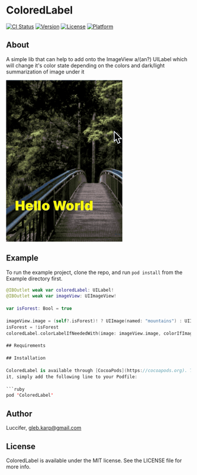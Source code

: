 # ColoredLabel

[![CI Status](https://img.shields.io/travis/Luccifer/ColoredLabel.svg?style=flat)](https://travis-ci.org/Luccifer/ColoredLabel)
[![Version](https://img.shields.io/cocoapods/v/ColoredLabel.svg?style=flat)](https://cocoapods.org/pods/ColoredLabel)
[![License](https://img.shields.io/cocoapods/l/ColoredLabel.svg?style=flat)](https://cocoapods.org/pods/ColoredLabel)
[![Platform](https://img.shields.io/cocoapods/p/ColoredLabel.svg?style=flat)](https://cocoapods.org/pods/ColoredLabel)

## About
A simple lib that can help to add onto the ImageView a/(an?) UILabel which will change it's color state depending on the colors and dark/light summarization of image under it

![GIF](https://github.com/Luccifer/ColoredLabel/blob/master/example2.gif)


## Example

To run the example project, clone the repo, and run `pod install` from the Example directory first.

```swift
@IBOutlet weak var coloredLabel: UILabel!
@IBOutlet weak var imageView: UIImageView!

var isForest: Bool = true

imageView.image = (self?.isForest)! ? UIImage(named: "mountains") : UIImage(named: "forest")
isForest = !isForest
coloredLabel.colorLabelIfNeededWith(image: imageView.image, colorIfImageIsLight: .black, colorIfImageIsDark: .yellow, lightThreshhold: 0.5)

## Requirements

## Installation

ColoredLabel is available through [CocoaPods](https://cocoapods.org). To install
it, simply add the following line to your Podfile:

```ruby
pod 'ColoredLabel'
```

## Author

Luccifer, gleb.karp@gmail.com

## License

ColoredLabel is available under the MIT license. See the LICENSE file for more info.
